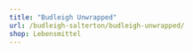 ```yaml
---
title: "Budleigh Unwrapped"
url: /budleigh-salterton/budleigh-unwrapped/
shop: Lebensmittel
---
```

